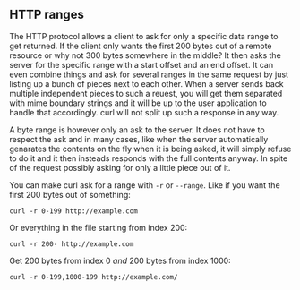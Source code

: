 ## HTTP ranges

The HTTP protocol allows a client to ask for only a specific data range to get
returned. If the client only wants the first 200 bytes out of a remote
resource or why not 300 bytes somewhere in the middle? It then asks the server
for the specific range with a start offset and an end offset. It can even
combine things and ask for several ranges in the same request by just listing
up a bunch of pieces next to each other. When a server sends back multiple
independent pieces to such a reuest, you will get them separated with mime
boundary strings and it will be up to the user application to handle that
accordingly. curl will not split up such a response in any way.

A byte range is however only an ask to the server. It does not have to respect
the ask and in many cases, like when the server automatically genarates the
contents on the fly when it is being asked, it will simply refuse to do it and
it then insteads responds with the full contents anyway. In spite of the
request possibly asking for only a little piece out of it.

You can make curl ask for a range with `-r` or `--range`. Like if you want the
first 200 bytes out of something:

    curl -r 0-199 http://example.com

Or everything in the file starting from index 200:

    curl -r 200- http://example.com

Get 200 bytes from index 0 *and* 200 bytes from index 1000:

    curl -r 0-199,1000-199 http://example.com/
